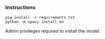 ### Instructions

    pip install -r requirements.txt
    python -m spacy install en

Admin privileges required to install the model.

